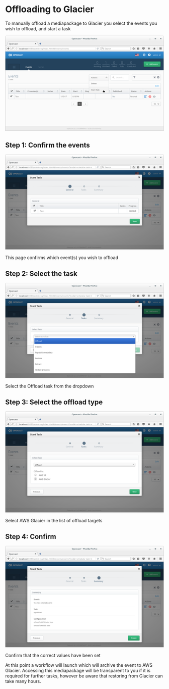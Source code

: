 [img_select_events]: media/img/select_events.png
[img_confirm_events]: media/img/confirm_events.png
[img_offload_task]: media/img/offload_task.png
[img_offload_glacier_1]: media/img/offload_glacier_1.png
[img_offload_glacier_2]: media/img/offload_glacier_2.png

# Offloading to Glacier

To manually offload a mediapackage to Glacier you select the events you wish to offload, and start a task

![img_select_events][]

## Step 1: Confirm the events

![img_confirm_events][]

This page confirms which event(s) you wish to offload

## Step 2: Select the task

![img_offload_task][]

Select the Offload task from the dropdown

## Step 3: Select the offload type

![img_offload_glacier_1][]

Select AWS Glacier in the list of offload targets

## Step 4: Confirm

![img_offload_glacier_2][]

Confirm that the correct values have been set

At this point a workflow will launch which will archive the event to AWS Glacier.  Accessing this mediapackage will be
transparent to you if it is required for further tasks, however be aware that restoring from Glacier can take many
hours.
